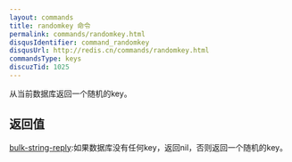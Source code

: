 ```yaml
---
layout: commands
title: randomkey 命令
permalink: commands/randomkey.html
disqusIdentifier: command_randomkey
disqusUrl: http://redis.cn/commands/randomkey.html
commandsType: keys
discuzTid: 1025
---
```


从当前数据库返回一个随机的key。

## 返回值

[bulk-string-reply](/topics/protocol.html#bulk-string-reply):如果数据库没有任何key，返回nil，否则返回一个随机的key。